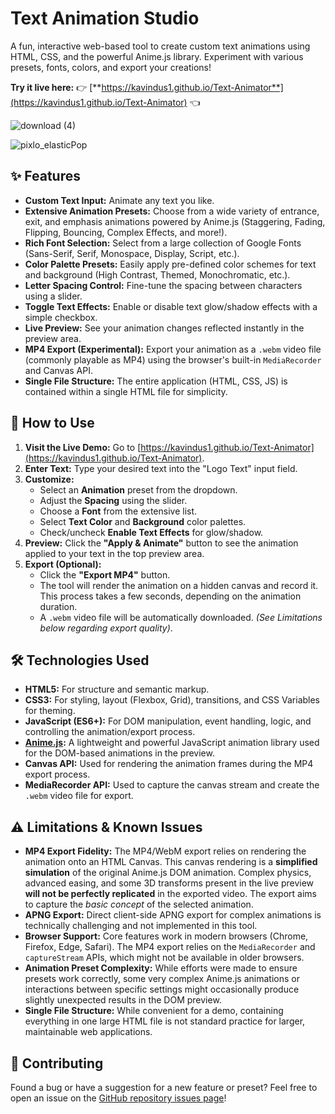 # Text Animation Studio

A fun, interactive web-based tool to create custom text animations using HTML, CSS, and the powerful Anime.js library. Experiment with various presets, fonts, colors, and export your creations!

**Try it live here:** 👉 [**https://kavindus1.github.io/Text-Animator**](https://kavindus1.github.io/Text-Animator) 👈


![download (4)](https://github.com/user-attachments/assets/7ed81312-6cde-4a54-9a40-a4322336fbbe)

![pixlo_elasticPop](https://github.com/user-attachments/assets/747a7aae-109c-411e-b56f-89e277f4946b)

## ✨ Features

*   **Custom Text Input:** Animate any text you like.
*   **Extensive Animation Presets:** Choose from a wide variety of entrance, exit, and emphasis animations powered by Anime.js (Staggering, Fading, Flipping, Bouncing, Complex Effects, and more!).
*   **Rich Font Selection:** Select from a large collection of Google Fonts (Sans-Serif, Serif, Monospace, Display, Script, etc.).
*   **Color Palette Presets:** Easily apply pre-defined color schemes for text and background (High Contrast, Themed, Monochromatic, etc.).
*   **Letter Spacing Control:** Fine-tune the spacing between characters using a slider.
*   **Toggle Text Effects:** Enable or disable text glow/shadow effects with a simple checkbox.
*   **Live Preview:** See your animation changes reflected instantly in the preview area.
*   **MP4 Export (Experimental):** Export your animation as a `.webm` video file (commonly playable as MP4) using the browser's built-in `MediaRecorder` and Canvas API.
*   **Single File Structure:** The entire application (HTML, CSS, JS) is contained within a single HTML file for simplicity.

## 🚀 How to Use

1.  **Visit the Live Demo:** Go to [https://kavindus1.github.io/Text-Animator](https://kavindus1.github.io/Text-Animator).
2.  **Enter Text:** Type your desired text into the "Logo Text" input field.
3.  **Customize:**
    *   Select an **Animation** preset from the dropdown.
    *   Adjust the **Spacing** using the slider.
    *   Choose a **Font** from the extensive list.
    *   Select **Text Color** and **Background** color palettes.
    *   Check/uncheck **Enable Text Effects** for glow/shadow.
4.  **Preview:** Click the **"Apply & Animate"** button to see the animation applied to your text in the top preview area.
5.  **Export (Optional):**
    *   Click the **"Export MP4"** button.
    *   The tool will render the animation on a hidden canvas and record it. This process takes a few seconds, depending on the animation duration.
    *   A `.webm` video file will be automatically downloaded. *(See Limitations below regarding export quality)*.

## 🛠️ Technologies Used

*   **HTML5:** For structure and semantic markup.
*   **CSS3:** For styling, layout (Flexbox, Grid), transitions, and CSS Variables for theming.
*   **JavaScript (ES6+):** For DOM manipulation, event handling, logic, and controlling the animation/export process.
*   **[Anime.js](https://animejs.com/):** A lightweight and powerful JavaScript animation library used for the DOM-based animations in the preview.
*   **Canvas API:** Used for rendering the animation frames during the MP4 export process.
*   **MediaRecorder API:** Used to capture the canvas stream and create the `.webm` video file for export.

## ⚠️ Limitations & Known Issues

*   **MP4 Export Fidelity:** The MP4/WebM export relies on rendering the animation onto an HTML Canvas. This canvas rendering is a **simplified simulation** of the original Anime.js DOM animation. Complex physics, advanced easing, and some 3D transforms present in the live preview **will not be perfectly replicated** in the exported video. The export aims to capture the *basic concept* of the selected animation.
*   **APNG Export:** Direct client-side APNG export for complex animations is technically challenging and not implemented in this tool.
*   **Browser Support:** Core features work in modern browsers (Chrome, Firefox, Edge, Safari). The MP4 export relies on the `MediaRecorder` and `captureStream` APIs, which might not be available in older browsers.
*   **Animation Preset Complexity:** While efforts were made to ensure presets work correctly, some very complex Anime.js animations or interactions between specific settings might occasionally produce slightly unexpected results in the DOM preview.
*   **Single File Structure:** While convenient for a demo, containing everything in one large HTML file is not standard practice for larger, maintainable web applications.

## 🤝 Contributing

Found a bug or have a suggestion for a new feature or preset? Feel free to open an issue on the [GitHub repository issues page](https://github.com/kavindus1/Text-Animator/issues)!
